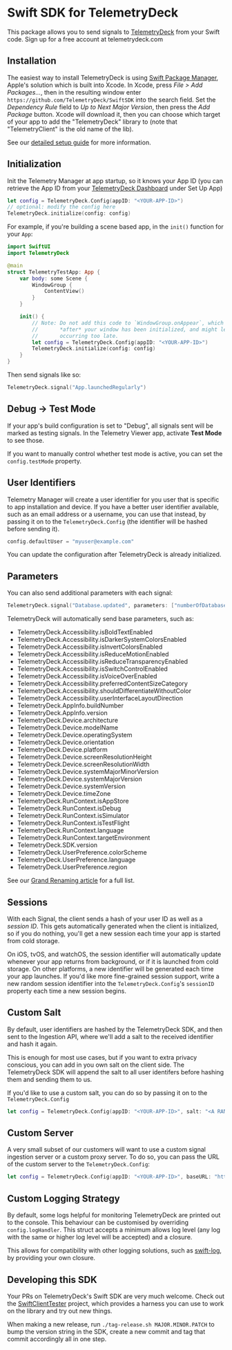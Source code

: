 # Swift SDK for TelemetryDeck

This package allows you to send signals to [TelemetryDeck](https://telemetrydeck.com) from your Swift code. Sign up for a free account at telemetrydeck.com

## Installation

The easiest way to install TelemetryDeck is using [Swift Package Manager](https://www.swift.org/package-manager/), Apple's solution which is built into Xcode. In Xcode, press _File > Add Packages..._, then in the resulting window enter `https://github.com/TelemetryDeck/SwiftSDK` into the search field. Set the _Dependency Rule_ field to _Up to Next Major Version_, then press the _Add Package_ button. Xcode will download it, then you can choose which target of your app to add the "TelemetryDeck" library to (note that "TelemetryClient" is the old name of the lib).

See our [detailed setup guide](https://telemetrydeck.com/docs/guides/swift-setup/?source=github) for more information.

## Initialization

Init the Telemetry Manager at app startup, so it knows your App ID (you can retrieve the App ID from your [TelemetryDeck Dashboard](https://dashboard.telemetrydeck.com/) under Set Up App)

```swift
let config = TelemetryDeck.Config(appID: "<YOUR-APP-ID>")
// optional: modify the config here
TelemetryDeck.initialize(config: config)
```

For example, if you're building a scene based app, in the `init()` function for your `App`:

```swift
import SwiftUI
import TelemetryDeck

@main
struct TelemetryTestApp: App {
    var body: some Scene {
        WindowGroup {
            ContentView()
        }
    }

    init() {
        // Note: Do not add this code to `WindowGroup.onAppear`, which will be called
        //       *after* your window has been initialized, and might lead to our initialization
        //       occurring too late.
        let config = TelemetryDeck.Config(appID: "<YOUR-APP-ID>")
        TelemetryDeck.initialize(config: config)
    }
}
```

Then send signals like so:

```swift
TelemetryDeck.signal("App.launchedRegularly")
```

## Debug -> Test Mode

If your app's build configuration is set to "Debug", all signals sent will be marked as testing signals. In the Telemetry Viewer app, activate **Test Mode** to see those.

If you want to manually control whether test mode is active, you can set the `config.testMode` property.

## User Identifiers

Telemetry Manager will create a user identifier for you user that is specific to app installation and device. If you have a better user identifier available, such as an email address or a username, you can use that instead, by passing it on to the `TelemetryDeck.Config` (the identifier will be hashed before sending it).

```swift
config.defaultUser = "myuser@example.com"
```

You can update the configuration after TelemetryDeck is already initialized.

## Parameters

You can also send additional parameters with each signal:

```swift
TelemetryDeck.signal("Database.updated", parameters: ["numberOfDatabaseEntries": "3831"])
```

TelemetryDeck will automatically send base parameters, such as:

- TelemetryDeck.Accessibility.isBoldTextEnabled
- TelemetryDeck.Accessibility.isDarkerSystemColorsEnabled
- TelemetryDeck.Accessibility.isInvertColorsEnabled
- TelemetryDeck.Accessibility.isReduceMotionEnabled
- TelemetryDeck.Accessibility.isReduceTransparencyEnabled
- TelemetryDeck.Accessibility.isSwitchControlEnabled
- TelemetryDeck.Accessibility.isVoiceOverEnabled
- TelemetryDeck.Accessibility.preferredContentSizeCategory
- TelemetryDeck.Accessibility.shouldDifferentiateWithoutColor
- TelemetryDeck.Accessibility.userInterfaceLayoutDirection
- TelemetryDeck.AppInfo.buildNumber
- TelemetryDeck.AppInfo.version
- TelemetryDeck.Device.architecture
- TelemetryDeck.Device.modelName
- TelemetryDeck.Device.operatingSystem
- TelemetryDeck.Device.orientation
- TelemetryDeck.Device.platform
- TelemetryDeck.Device.screenResolutionHeight
- TelemetryDeck.Device.screenResolutionWidth
- TelemetryDeck.Device.systemMajorMinorVersion
- TelemetryDeck.Device.systemMajorVersion
- TelemetryDeck.Device.systemVersion
- TelemetryDeck.Device.timeZone
- TelemetryDeck.RunContext.isAppStore
- TelemetryDeck.RunContext.isDebug
- TelemetryDeck.RunContext.isSimulator
- TelemetryDeck.RunContext.isTestFlight
- TelemetryDeck.RunContext.language
- TelemetryDeck.RunContext.targetEnvironment
- TelemetryDeck.SDK.version
- TelemetryDeck.UserPreference.colorScheme
- TelemetryDeck.UserPreference.language
- TelemetryDeck.UserPreference.region

See our [Grand Renaming article](https://telemetrydeck.com/docs/articles/grand-rename/?source=github) for a full list.

## Sessions

With each Signal, the client sends a hash of your user ID as well as a _session ID_. This gets automatically generated when the client is initialized, so if you do nothing, you'll get a new session each time your app is started from cold storage.

On iOS, tvOS, and watchOS, the session identifier will automatically update whenever your app returns from background, or if it is launched from cold storage. On other platforms, a new identifier will be generated each time your app launches. If you'd like more fine-grained session support, write a new random session identifier into the `TelemetryDeck.Config`'s `sessionID` property each time a new session begins.

## Custom Salt

By default, user identifiers are hashed by the TelemetryDeck SDK, and then sent to the Ingestion API, where we'll add a salt to the received identifier and hash it again.

This is enough for most use cases, but if you want to extra privacy conscious, you can add in you own salt on the client side. The TelemetryDeck SDK will append the salt to all user identifers before hashing them and sending them to us.

If you'd like to use a custom salt, you can do so by passing it on to the `TelemetryDeck.Config`

```swift
let config = TelemetryDeck.Config(appID: "<YOUR-APP-ID>", salt: "<A RANDOM STRING>")
```

## Custom Server

A very small subset of our customers will want to use a custom signal ingestion server or a custom proxy server. To do so, you can pass the URL of the custom server to the `TelemetryDeck.Config`:

```swift
let config = TelemetryDeck.Config(appID: "<YOUR-APP-ID>", baseURL: "https://nom.telemetrydeck.com")
```

## Custom Logging Strategy

By default, some logs helpful for monitoring TelemetryDeck are printed out to the console. This behaviour can be customised by overriding `config.logHandler`. This struct accepts a minimum allows log level (any log with the same or higher log level will be accepted) and a closure.

This allows for compatibility with other logging solutions, such as [swift-log](https://github.com/apple/swift-log), by providing your own closure.

## Developing this SDK

Your PRs on TelemetryDeck's Swift SDK are very much welcome. Check out the [SwiftClientTester](https://github.com/TelemetryDeck/SwiftClientTester) project, which provides a harness you can use to work on the library and try out new things.

When making a new release, run `./tag-release.sh MAJOR.MINOR.PATCH` to bump the version string in the SDK, create a new commit and tag that commit accordingly all in one step.
